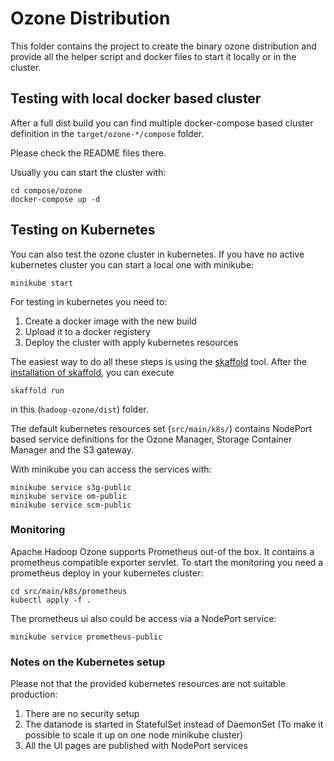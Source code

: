 <!---
  Licensed under the Apache License, Version 2.0 (the "License");
  you may not use this file except in compliance with the License.
  You may obtain a copy of the License at

   http://www.apache.org/licenses/LICENSE-2.0

  Unless required by applicable law or agreed to in writing, software
  distributed under the License is distributed on an "AS IS" BASIS,
  WITHOUT WARRANTIES OR CONDITIONS OF ANY KIND, either express or implied.
  See the License for the specific language governing permissions and
  limitations under the License. See accompanying LICENSE file.
-->

# Ozone Distribution

This folder contains the project to create the binary ozone distribution and provide all the helper script and docker files to start it locally or in the cluster.

## Testing with local docker based cluster

After a full dist build you can find multiple docker-compose based cluster definition in the `target/ozone-*/compose` folder.

Please check the README files there.

Usually you can start the cluster with:

```
cd compose/ozone
docker-compose up -d
```

## Testing on Kubernetes

You can also test the ozone cluster in kubernetes. If you have no active kubernetes cluster you can start a local one with minikube:

```
minikube start
```

For testing in kubernetes you need to:

1. Create a docker image with the new build
2. Upload it to a docker registery
3. Deploy the cluster with apply kubernetes resources

The easiest way to do all these steps is using the [skaffold](https://github.com/GoogleContainerTools/skaffold) tool. After the [installation of skaffold](https://github.com/GoogleContainerTools/skaffold#installation), you can execute

```
skaffold run
```

in this  (`hadoop-ozone/dist`) folder.

The default kubernetes resources set (`src/main/k8s/`) contains NodePort based service definitions for the Ozone Manager, Storage Container Manager and the S3 gateway.

With minikube you can access the services with:

```
minikube service s3g-public
minikube service om-public
minikube service scm-public
```

### Monitoring

Apache Hadoop Ozone supports Prometheus out-of the box. It contains a prometheus compatible exporter servlet. To start the monitoring you need a prometheus deploy in your kubernetes  cluster:

```
cd src/main/k8s/prometheus
kubectl apply -f .
```

The prometheus ui also could be access via a NodePort service:

```
minikube service prometheus-public
```

### Notes on the Kubernetes setup

Please not that the provided kubernetes resources are not suitable production:

1. There are no security setup
2. The datanode is started in StatefulSet instead of DaemonSet (To make it possible to scale it up on one node minikube cluster)
3. All the UI pages are published with NodePort services